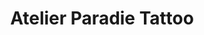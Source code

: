 ---
title: "Atelier Paradie Tattoo"
url: /le-plessis-trevise/atelier-paradie-tattoo/
shop: Tattoo
---